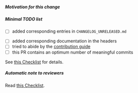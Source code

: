 ##### Motivation for this change

<!-- if this PR fixes an issue, use "fixes #XYZ" -->

<!-- you may also explain what remains to do if the fix is incomplete -->
<!-- you can use tickboxes for clarity -->

##### Minimal TODO list

<!-- please fill in the following checklist -->
- [ ] added corresponding entries in `CHANGELOG_UNRELEASED.md`

<!-- only append to minimize problems when merging/rebasing -->
<!-- consider the use of `changelog/changes.sh` from
     https://github.com/math-comp/tools to generate the changelog -->

- [ ] added corresponding documentation in the headers
- [ ] tried to abide by the [contribution guide](https://github.com/math-comp/math-comp/blob/master/CONTRIBUTING.md)
- [ ] this PR contains an optimum number of meaningful commits

See [this Checklist](https://github.com/math-comp/math-comp/wiki/Checklist-for-creating-and-review-PRs) for details.

<!-- Cross-out the above items using ~crossed out item~ if they happen not to be relevant -->

<!-- leave this note as a reminder to reviewers -->
##### Automatic note to reviewers

Read [this Checklist](https://github.com/math-comp/math-comp/wiki/Checklist-for-creating-and-review-PRs).
